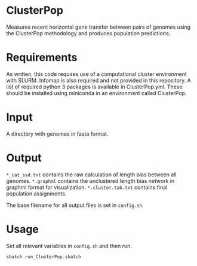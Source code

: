 # ClusterPop
Measures recent horizontal gene transfer between pairs of genomes using the ClusterPop methodology and produces population predictions.

# Requirements
As written, this code requires use of a computational cluster environment with SLURM. Infomap is also required and not provided in this repository. A list of required python 3 packages is available in ClusterPop.yml. These should be installed using miniconda in an environment called ClusterPop.

# Input
A directory with genomes in fasta format.

# Output

`*_cat_ssd.txt` contains the raw calculation of length bias between all genomes.
`*.graphml` contains the unclustered length bias network in graphml format for visualization.
`*.cluster.tab.txt` contains final population assignments.

The base filename for all output files is set in `config.sh`.

# Usage
Set all relevant variables in `config.sh` and then run.

`sbatch run_ClusterPop.sbatch`